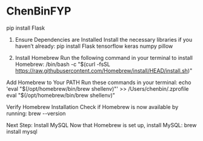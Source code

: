 # ChenBinFYP

pip install Flask

1. Ensure Dependencies are Installed
Install the necessary libraries if you haven’t already:
pip install Flask tensorflow keras numpy pillow

1. Install Homebrew
Run the following command in your terminal to install Homebrew:
/bin/bash -c "$(curl -fsSL https://raw.githubusercontent.com/Homebrew/install/HEAD/install.sh)"

Add Homebrew to Your PATH
Run these commands in your terminal:
echo 'eval "$(/opt/homebrew/bin/brew shellenv)"' >> /Users/chenbin/.zprofile
eval "$(/opt/homebrew/bin/brew shellenv)"

Verify Homebrew Installation
Check if Homebrew is now available by running:
brew --version

Next Step: Install MySQL
Now that Homebrew is set up, install MySQL:
brew install mysql

